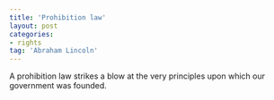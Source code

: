 ```yaml
---
title: 'Prohibition law'
layout: post
categories:
- rights
tag: 'Abraham Lincoln'
---
```


A prohibition law strikes a blow at the very principles upon which our government was founded.
